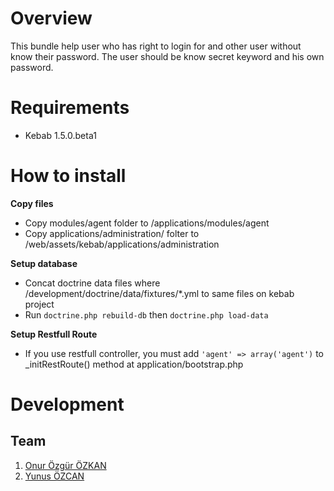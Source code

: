 # Overview

This bundle help user who has right to login for and other user without know their password. The user should be know secret
keyword and his own password.

# Requirements

* Kebab 1.5.0.beta1

# How to install

**Copy files**

* Copy modules/agent folder to /applications/modules/agent
* Copy applications/administration/ folter to /web/assets/kebab/applications/administration

**Setup database**

* Concat doctrine data files where /development/doctrine/data/fixtures/*.yml to same files on kebab project
* Run `doctrine.php rebuild-db` then `doctrine.php load-data`

**Setup Restfull Route**

* If you use restfull controller, you must add `'agent' => array('agent')` to _initRestRoute() method at application/bootstrap.php 


# Development

## Team

1. [Onur Özgür ÖZKAN](http://www.onurozgurozkan.com)
1. [Yunus ÖZCAN](https://github.com/yunusozcan)